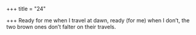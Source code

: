 +++
title = "24"

+++
Ready for me when I travel at dawn, ready (for me) when I don’t, the two brown ones don’t falter on their travels.  